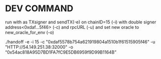 # DEV COMMAND
  run with <keyfile> as TXsigner and sendTX(-e) on chainID=15 (-i) with double signer address<0xdaf...5f46> (-c) and rpcURL (-u) and set new oracle to new_oracle_for_env (-o)
  
 ./handoff <keyfile> -e -i 15 -c "0xdaf5578b754a621919804a1510b1f61515905f46" -u "HTTP://54.149.251.38:32000" -o “0x54ac818A95D7BD1FA7fC9E5DB6959f9D99B1164B”
